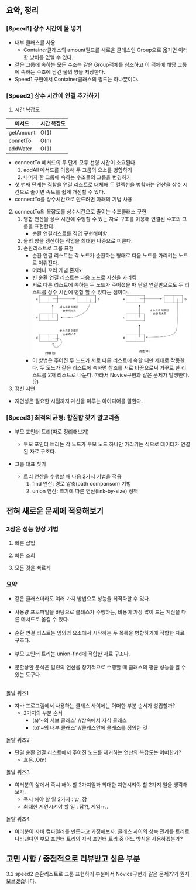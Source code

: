 ## 요약, 정리

### [Speed1] 상수 시간에 물 넣기

- 내부 클래스를 사용
    - Container클래스의 amount필드를 새로운 클래스인 Group으로 옮기면 이러한 낭비를 없앨 수 있다.
- 같은 그룹에 속하는 모든 수조는 같은 Group객체를 참조하고 이 객체에 해당 그룹에 속하는 수조에 담긴 물의 양을 저장한다.
- Speed1 구현에서 Container클래스의 필드는 하나뿐이다.

### [Speed2] 상수 시간에 연결 추가하기

1. 시간 복잡도

|메서드| 시간 복잡도 |
|---|--------|
|getAmount| O(1)   |
|connetTo|O(n)|
|addWater|O(1)|

- connectTo 메서드의 두 단계 모두 선형 시간이 소요된다.
    1. addAll 메서드를 이용해 두 그룹의 요소를 병합하기
    2. 나머지 한 그룹에 속하는 수조들의 그룹을 변경하기
- 첫 번째 단계는 집합을 연결 리스트로 대체해 두 컬렉션을 병합하는 연산을 상수 시간으로 줄이면 속도를 쉽게 개선할 수 있다.
- connectTo를 상수시간으로 만드려면 아래의 기법 사용

2. connectTo의 복잡도를 상수시간으로 줄이는 수조클래스 구현
    1. 병합 연산을 상수 시간에 수행할 수 있는 자료 구조를 이용해 연결된 수조의 그룹을 표현한다.
        - 순환 연결리스트를 직업 구현해야함.
    2. 물의 양을 갱신하는 작업을 최대한 나중으로 미룬다.
    3. 순환리스트로 그룹 표현
        - 순환 연결 리스트는 각 노드가 순환하는 형태로 다음 노드를 가리키는 노드로 이뤄진다.
        - 머리나 꼬리 개념 존재x
        - 빈 순환 연결 리스트는 다음 노드로 자신을 가리킴.
        - 서로 다른 리스트에 속하는 두 노드가 주어졌을 때 단일 연결만으로도 두 리스트를 상수 시간에 병합 할 수 있다는 점이다.
          ![순환 연결리스트](./listImage.jpg)
        - 이 방법은 주어진 두 노드가 서로 다른 리스트에 속할 때만 제대로 작동한다. 두 도느가 같은 리스트에 속하면 참조를 서로 바꿈으로써 거꾸로 한 리스트를 2개 리스트로 나눈다. 따라서 Novice구현과 같은 문제가 발생한다.(?)
3. 갱신 지연
- 지연성은 필요한 시점까지 계산을 미루는 아이디어를 말한다.


### [Speed3] 최적의 균형: 합집합 찾기 알고리즘

- 부모 포인터 트리(따로 정리해보기)
    - 부모 포인터 트리는 각 노드가 부모 노드 하나만 가리키는 식으로 데이터가 연결된 자료 구조다.

- 그룹 대표 찾기
    - 트리 연산을 수행할 때 다음 2가지 기법을 적용
        1. find 연산: 경로 압축(path comparison) 기법
        2. union 연산: 크기에 따른 연산(link-by-size) 정책


## 전혀 새로운 문제에 적용해보기

### 3장은 성능 향상 기법
1. 빠른 삽입

2. 빠른 조회

3. 모든 것을 빠르게

### 요약

- 같은 클래스더라도 여러 가지 방법으로 성능을 최적화할 수 있다.
  <br/><br/>
- 사용량 프로파일을 바탕으로 클래스가 수행하는, 비용이 가장 많이 드는 계산을 다른 메서드로 옮길 수 있다.
  <br/><br/>
- 순환 연결 리스트는 임의의 요소에서 시작하는 두 목록을 병합하기에 적합한 자료 구조다.
  <br/><br/>
- 부모 포인터 트리는 union-find에 적합한 자료 구조다.
  <br/><br/>
- 분할상환 분석은 일련의 연산을 장기적으로 수행할 때 클래스의 평균 성능을 알 수 있는 도구다.
  <br/><br/>


돌발 퀴즈1

- 자바 프로그램에서 사용하는 클래스 사이에는 어떠한 부분 순서가 성립할까?
  - 2가지의 부분 순서
    - (a)'~의 서브 클래스' //상속에서 자식 클래스
    - (b)'~의 내부 클래스' //클래스안에 클래스를 정의한 것

돌발 퀴즈2

- 단일 순환 연결 리스트에서 주어진 노드를 제거하는 연산의 복잡도는 어떠한가?
  -  흐음..O(n)

돌발 퀴즈3

- 여러분의 삶에서 즉시 해야 할 2가지일과 최대한 지연시켜야 할 2가지 일을 생각해보자.
  - 즉시 해야 할 일 2가지 : 밥, 잠
  - 최대한 지연시켜야 할 일 : 잠?!, 게임ㅠ..

돌발 퀴즈4
- 여러분이 자바 컴파일러를 만든다고 가정해보자. 클래스 사이의 상속 관계를 트리로 나타낸다면 부모 포인터 트리와 자식 포인터 트리 중 어느 방식을 사용하겠는가?

## 고민 사항 / 중점적으로 리뷰받고 싶은 부분

_<!-- 함께 고민해주었으면 하는 부분 -->_
3.2 speed2 순환리스트로 그룹 표현하기 부분에서 Novice구현과 같은 문제??가 뭔지 모르겠습니다. 